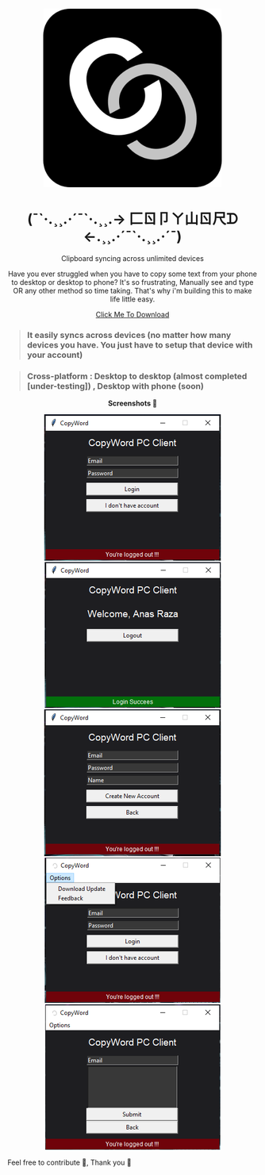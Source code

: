 <p align="center">
  <img 
    width="360"
    height="360"
    src="https://github.com/Anas-Dew/copyword/blob/main/images/copyword2-modified.png"
  >
</p>

<h1 align="center">(¯`·.¸¸.·´¯`·.¸¸.-> 匚ㄖ卩ㄚ山ㄖ尺ᗪ <-.¸¸.·´¯`·.¸¸.·´¯)</h1>

<p align="center">
  Clipboard syncing across unlimited devices
</p>

<p align="center">
  Have you ever struggled when you have to copy some text from your phone to desktop or desktop to phone? It's so frustrating, Manually see and type OR any other method so time taking. That's why i'm building this to make life little easy.
</p>
  
<p align="center">
  <a href="https://github.com/Anas-Dew/copyword#readme" target="_blank" >Click Me To Download</a>
</p>
  
  
> ### It easily syncs across devices (no matter how many devices you have. You just have to setup that device with your account)


> ### Cross-platform : Desktop to desktop (almost completed [under-testing]) , Desktop with phone (soon)

<p align="center">
  <b>
    Screenshots 📸
  </b>
</p>

<p align="center">
  <img src="https://github.com/Anas-Dew/copyword/blob/main/images/login-screen.png">
  <br>
  <img src="https://github.com/Anas-Dew/copyword/blob/main/images/logged-in-screen.png">
  <br>
  <img src="https://github.com/Anas-Dew/copyword/blob/main/images/signup-screen.png">
  <br>
  <img src="https://github.com/Anas-Dew/copyword/blob/main/images/new-options.png">
  <br>
  <img src="https://github.com/Anas-Dew/copyword/blob/main/images/feedback-screen.png">
  
</p>
 
  
  
  
Feel free to contribute 🎁, Thank you 💝
